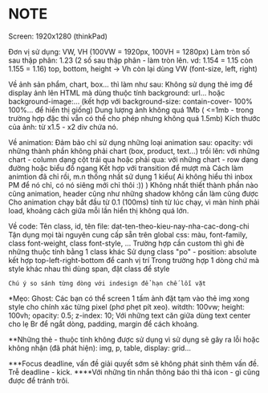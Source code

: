 
# NOTE
Screen: 1920x1280 (thinkPad)

Đơn vị sử dụng: VW, VH (100VW = 1920px, 100VH = 1280px)
Làm tròn số sau thập phân: 1.23 (2 số sau thập phân - làm tròn lên. vd: 1.154 = 1.15 còn 1.155 = 1.16)
top, bottom, height -> Vh còn lại dùng VW (font-size, left, right)

Về ảnh sản phẩm, chart, box... thì làm như sau: 
    Không sử dụng thẻ img để display ảnh lên HTML mà dùng thuộc tính background: url... hoặc background-image:... 
        (kết hợp với background-size: contain-cover- 100% 100%... để hiển thị giống)
    Dung lượng ảnh không quá 1Mb ( <=1mb - trong trường hợp đặc thì vẫn có thể cho phép nhưng không quá 1.5mb)
    Kích thước của ảnh: từ x1.5 - x2 div chứa nó. 

Về animation:
    Đảm bảo chỉ sử dụng những loại animation sau: 
        opacity: với những thành phần không phải chart (box, product, text...)
        trồi lên: với những chart - column dạng cột
        trái qua hoặc phải qua: với những chart - row dạng đường hoặc biểu đồ ngang
    Kết hợp với transition để mượt mà
    Cách làm animtion đã chỉ rồi, m.n thống nhất sử dụng 1 kiểu( Ai không hiểu thì inbox PM để nó chỉ, có nó siêng mới chỉ thôi :)) )
    Không nhất thiết thành phần nào cũng animation, header cũng như những shadow không cần làm cũng được
    Cho animation chạy bắt đầu từ 0.1 (100ms) tính từ lúc chạy, vì màn hình phải load, khoảng cách giữa mỗi lần hiển thị không quá lớn.

Về code: 
    Tên class, id, tên file: dat-ten-theo-kieu-nay-nha-cac-dong-chi
    Tận dụng mọi tài nguyên cung cấp sẵn trên global css: màu, font-family, class font-weight, class font-style, ...
    Trường hợp cần custom thì ghi đè những thuộc tính bằng 1 class khác
    Sử dụng class "po" - position: absolute kết hợp top-left-right-bottom để canh vị trí
    Trong trường hợp 1 dòng chứ mà style khác nhau thì dùng span, đặt class để style

    Chú ý so sánh từng dòng với indesign để hạn chế lỗi vặt

*Mẹo:
    Ghost: Các bạn có thể screen 1 tấm ảnh đặt tạm vào thẻ img xong style cho chính xác từng pixel (phơ phẹt pít xeo).
        witdth: 100vw;
        height: 100vh;
        opacity: 0.5; 
        z-index: 10;
    Với những text căn giữa dùng text center cho lẹ
    Br để ngắt dòng, 
    padding, margin để cách khoảng.

**Những thẻ - thuộc tính không được sử dụng vì sử dụng sẽ gây ra lỗi hoặc không nhận (đã phát hiện): img, p, table, display: grid...

***Focus deadline, vấn đề giải quyết sớm sẽ không phát sinh thêm vấn đề. Trễ deadline - kick. 
****Với những tin nhắn thông báo thì thả icon - gì cũng được để tránh trôi.